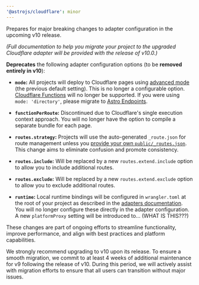 ```yaml
---
'@astrojs/cloudflare': minor
---
```


Prepares for major breaking changes to adapter configuration in the upcoming v10 release.

_(Full documentation to help you migrate your project to the upgraded Cloudflare adapter will be provided with the release of v10.0.)_

**Deprecates** the following adapter configuration options (to be **removed entirely in v10**):

- **`mode`:** All projects will deploy to Cloudflare pages using [advanced mode](https://developers.cloudflare.com/pages/functions/advanced-mode/) (the previous default setting). This is no longer a configurable option. [Cloudflare Functions](https://developers.cloudflare.com/pages/functions/get-started/) will no longer be supported. If you were using `mode: 'directory'`, please migrate to [Astro Endpoints](https://docs.astro.build/en/guides/endpoints/).

- **`functionPerRoute`:** Discontinued due to Cloudflare's single execution context approach. You will no longer have the option to compile a separate bundle for each page.

- **`routes.strategy`:** Projects will use the auto-generated `_route.json` for route management unless you [provide your own `public/_routes.json`](/en/guides/integrations-guide/cloudflare/#custom-_routesjson). This change aims to eliminate confusion and promote consistency.

- **`routes.include`:** Will be replaced by a new `routes.extend.include` option to allow you to include additional routes.

- **`routes.exclude`:** Will be replaced by a new `routes.extend.exclude` option to allow you to exclude additional routes.

- **`runtime`:** Local runtime bindings will be configured in `wrangler.toml` at the root of your project as described in the [adapters documentation](https://docs.astro.build/en/guides/integrations-guide/cloudflare/#cloudflare-workers). You will no longer configure these directly in the adapter configuration. A new `platformProxy` setting will be introduced to... (WHAT IS THIS???)

These changes are part of ongoing efforts to streamline functionality, improve performance, and align with best practices and platform capabilities.

We strongly recommend upgrading to v10 upon its release. To ensure a smooth migration, we commit to at least 4 weeks of additional maintenance for v9 following the release of v10. During this period, we will actively assist with migration efforts to ensure that all users can transition without major issues.
